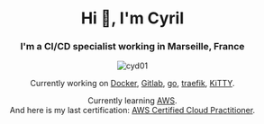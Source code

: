 <h1 align="center">Hi 👋, I'm Cyril</h1>

<h3 align="center">I'm a CI/CD specialist working in Marseille, France</h3>

<p align="center"><a><img align="center" src="https://github-readme-stats.vercel.app/api?username=cyd01&show_icons=true&count_private=1" alt="cyd01" /></a></p>

<p align="center">
Currently working on <a href="https://hub.docker.com" alt="docker">Docker</a>, <a href="https://www.gitlab.com" alt="gitlab">Gitlab</a>, <a href="https://golang.org/" alt"Go">go</a>, <a href="https://traefik.io/" alt="Traefik">traefik</a>, <a href="https://www.9bis.net/kitty" alt="KiTTY">KiTTY</a>.
</p>

<p align="center">
Currently learning <a href="https://aws.amazon.com/" alt="AWS">AWS</a>.<br/>
And here is my last certification: <a href="https://www.credly.com/badges/e356015c-4216-48aa-b653-3081e0475002/public_url">AWS Certified Cloud Practitioner</a>.
</p>

<!--
**cyd01/cyd01** is a ✨ _special_ ✨ repository because its `README.md` (this file) appears on your GitHub profile.

Here are some ideas to get you started:

- 🔭 I’m currently working on ...
- 🌱 I’m currently learning ...
- 👯 I’m looking to collaborate on ...
- 🤔 I’m looking for help with ...
- 💬 Ask me about ...
- 📫 How to reach me: ...
- 😄 Pronouns: ...
- ⚡ Fun fact: ...
-->
